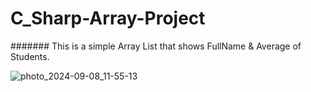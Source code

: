 # C_Sharp-Array-Project
####### This is a simple Array List that shows FullName & Average of Students.

![photo_2024-09-08_11-55-13](https://github.com/user-attachments/assets/c4ab0a2b-4cfd-43ee-a107-3d667389774f)
